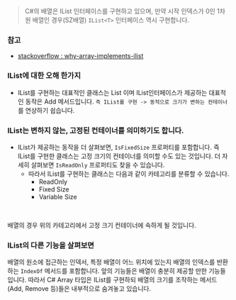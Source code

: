 > C#의 배열은 IList 인터페이스를 구현하고 있으며, 만약 시작 인덱스가 0인 1차원 배열인 경우(SZ배열) `IList<T>` 인터페이스 역시 구현합니다.


### 참고
- [stackoverflow : why-array-implements-ilist](https://stackoverflow.com/questions/5968708/why-array-implements-ilist)

### IList에 대한 오해 한가지
- IList를 구현하는 대표적인 클래스는 List 이며 IList인터페이스가 제공하는 대표적인 동작은 Add 메서드입니다.
`즉 IList를 구현 -> 동적으로 크기가 변하는 컨테이너` 를 연상하기 쉽습니다.

### IList는 변하지 않는, 고정된 컨테이너를 의미하기도 합니다.
- IList가 제공하는 동작을 더 살펴보면, `IsFixedSize` 프로퍼티를 포함합니다. 즉 IList를 구현한 클래스는 고정 크기의 컨테이너를 의미할 수도 있는 것입니다. 더 자세히 살펴보면 `IsReadOnly` 프로퍼티도 찾을 수 있습니다.
  - 따라서 IList를 구현하는 클래스는 다음과 같이 카테고리를 분류할 수 있습니다.
    - ReadOnly
    - Fixed Size
    - Variable Size

<br>

배열의 경우 위의 카테고리에서 고정 크기 컨테이너에 속하게 될 것입니다.

### IList의 다른 기능을 살펴보면
배열의 원소에 접근하는 인덱서, 특정 배열이 어느 위치에 있는지 배열의 인덱스를 반환하는 `IndexOf` 메서드를 포함합니다. 앞의 기능들은 배열이 충분히 제공할 만한 기능들입니다. 따라서 C# Array 타입은 IList를 구현하되 배열의 크기를 조작하는 메서드(Add, Remove 등)들은 내부적으로 숨겨놓고 있습니다.
